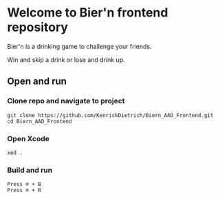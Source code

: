 # Welcome to Bier'n frontend repository

Bier'n is a drinking game to challenge your friends.

Win and skip a drink or lose and drink up.

## Open and run

### Clone repo and navigate to project
```
git clone https://github.com/KenrickDietrich/Biern_AAD_Frontend.git
cd Biern_AAD_Frontend
```

### Open Xcode
```
xed .
```

### Build and run

<pre><code>Press &#8984; + B 
Press &#8984; + R
</code></pre>
